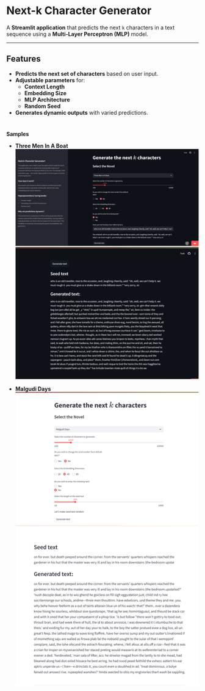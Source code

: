 # Next-k Character Generator

A **Streamlit application** that predicts the next `k` characters in a text sequence using a **Multi-Layer Perceptron (MLP)** model.

---

## Features

- **Predicts the next set of characters** based on user input.
- **Adjustable parameters** for:
  - **Context Length**
  - **Embedding Size**
  - **MLP Architecture**
  - **Random Seed**
- **Generates dynamic outputs** with varied predictions.
#
**Samples**
- **Three Men In A Boat**  
  ![image](https://raw.githubusercontent.com/MukeshK17/next_char/main/preview1.png)  
  ![Generated Text](https://raw.githubusercontent.com/MukeshK17/next_char/main/generatedtext_ThreeMenInABoat.png)

- **Malgudi Days**  
  ![image](https://raw.githubusercontent.com/MukeshK17/next_char/main/preview2.png)  
  ![Generated Text](https://raw.githubusercontent.com/MukeshK17/next_char/main/generatedtextMalgudiDays.png)